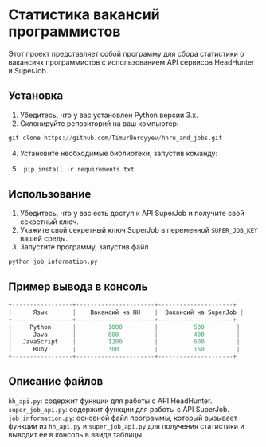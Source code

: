 # Статистика вакансий программистов
Этот проект представляет собой программу для сбора статистики о вакансиях программистов с использованием API сервисов HeadHunter и SuperJob.

## Установка

1. Убедитесь, что у вас установлен Python версии 3.x.
2. Склонируйте репозиторий на ваш компьютер:
```python
git clone https://github.com/TimurBerdyyev/hhru_and_jobs.git
```
4. Установите необходимые библиотеки, запустив команду:
5. ``` python
    pip install -r requirements.txt
    ```

## Использование

1. Убедитесь, что у вас есть доступ к API SuperJob и получите свой секретный ключ.
2. Укажите свой секретный ключ SuperJob в переменной `SUPER_JOB_KEY` вашей среды.
3. Запустите программу, запустив файл
```python
python job_information.py
```

## Пример вывода в консоль 

``` python 
+-----------------+----------------------+---------------------+
|      Язык       |    Вакансий на HH    |  Вакансий на SuperJob |
+-----------------+----------------------+---------------------+
|     Python      |         1000         |          500         |
|      Java       |         800          |          400         |
|   JavaScript    |         1200         |          600         |
|      Ruby       |         300          |          150         |
+-----------------+----------------------+---------------------+

```

## Описание файлов

`hh_api.py`: содержит функции для работы с API HeadHunter.
`super_job_api.py`: содержит функции для работы с API SuperJob.
`job_information.py`: основной файл программы, который вызывает функции из `hh_api.py` и `super_job_api.py` для получения статистики и выводит ее в консоль в ввиде таблицы.

